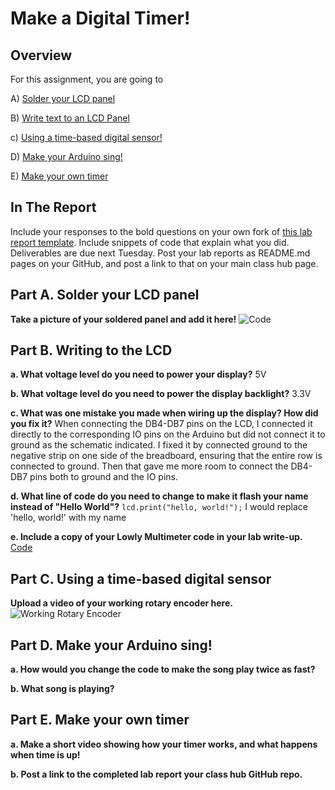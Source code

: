 # Make a Digital Timer!
 
## Overview
For this assignment, you are going to 

A) [Solder your LCD panel](#part-a-solder-your-lcd-panel)

B) [Write text to an LCD Panel](#part-b-writing-to-the-lcd) 

c) [Using a time-based digital sensor!](#part-c-using-a-time-based-digital-sensor)

D) [Make your Arduino sing!](#part-d-make-your-arduino-sing)

E) [Make your own timer](#part-e-make-your-own-timer) 
 
## In The Report
Include your responses to the bold questions on your own fork of [this lab report template](https://github.com/FAR-Lab/IDD-Fa18-Lab2). Include snippets of code that explain what you did. Deliverables are due next Tuesday. Post your lab reports as README.md pages on your GitHub, and post a link to that on your main class hub page.

## Part A. Solder your LCD panel

**Take a picture of your soldered panel and add it here!**
![Code](https://github.com/jamiekimyu/IDD-Fa18-Lab2/blob/master/code.ino)

## Part B. Writing to the LCD
 
**a. What voltage level do you need to power your display?**
5V

**b. What voltage level do you need to power the display backlight?**
3.3V
   
**c. What was one mistake you made when wiring up the display? How did you fix it?**
When connecting the DB4-DB7 pins on the LCD, I connected it directly to the corresponding IO pins on the Arduino but did not connect it to ground as the schematic indicated. I fixed it by connected ground to the negative strip on one side of the breadboard, ensuring that the entire row is connected to ground. Then that gave me more room to connect the DB4-DB7 pins both to ground and the IO pins.   

**d. What line of code do you need to change to make it flash your name instead of "Hello World"?**
`lcd.print("hello, world!");` I would replace 'hello, world!' with my name

**e. Include a copy of your Lowly Multimeter code in your lab write-up.**
[Code](https://github.com/jamiekimyu/IDD-Fa18-Lab2/blob/master/code.ino)


## Part C. Using a time-based digital sensor

**Upload a video of your working rotary encoder here.**
![Working Rotary Encoder](https://github.com/jamiekimyu/IDD-Fa18-Lab2/blob/master/code.ino)


## Part D. Make your Arduino sing!

**a. How would you change the code to make the song play twice as fast?**
 
**b. What song is playing?**


## Part E. Make your own timer

**a. Make a short video showing how your timer works, and what happens when time is up!**

**b. Post a link to the completed lab report your class hub GitHub repo.**
